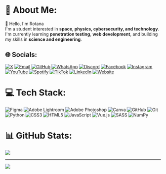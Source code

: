 # 💫 About Me:
👋 Hello, I'm Rotana</br>
    I'm a student interested in **space, physics, cybersecurity, and technology**.  <br>I'm currently learning **penetration testing**, **web development**, and building my skills in **science and engineering**.<br>


## 🌐 Socials:
[![X](https://img.shields.io/badge/X-000000?style=for-the-badge&logo=X&logoColor=white)](https://x.com/bOrARoTanA)
[![Email](https://img.shields.io/badge/Email-D14836?style=for-the-badge&logo=gmail&logoColor=white)](mailto:dev.rotana@gmail.com)
[![GitHub](https://img.shields.io/badge/GitHub-181717?style=for-the-badge&logo=github&logoColor=white)](https://github.com/borarotana)
[![WhatsApp](https://img.shields.io/badge/WhatsApp-25D366?style=for-the-badge&logo=whatsapp&logoColor=white)](https://wa.me)
[![Discord](https://img.shields.io/badge/Discord-5865F2?style=for-the-badge&logo=discord&logoColor=white)](https://discord.gg/6EX8mpx2)
[![Facebook](https://img.shields.io/badge/Facebook-1877F2?style=for-the-badge&logo=facebook&logoColor=white)](https://www.facebook.com)
[![Instagram](https://img.shields.io/badge/Instagram-E4405F?style=for-the-badge&logo=instagram&logoColor=white)](https://www.instagram.com/borarotana)
[![YouTube](https://img.shields.io/badge/YouTube-FF0000?style=for-the-badge&logo=youtube&logoColor=white)](https://www.youtube.com/@bOrARoTanAA)
[![Spotify](https://img.shields.io/badge/Spotify-1DB954?style=for-the-badge&logo=spotify&logoColor=white)](https://open.spotify.com/user/31jeet5wbugu6znxhipza2dh5xpd)
[![TikTok](https://img.shields.io/badge/TikTok-000000?style=for-the-badge&logo=tiktok&logoColor=white)](https://www.tiktok.com)
[![LinkedIn](https://img.shields.io/badge/LinkedIn-0A66C2?style=for-the-badge&logo=linkedin&logoColor=white)](https://www.linkedin.com)
[![Website](https://img.shields.io/badge/Website-000000?style=for-the-badge&logo=vercel&logoColor=white)](https://borarotana.github.io/roadmap-for-frontend/)

# 💻 Tech Stack:
![Figma](https://img.shields.io/badge/figma-%23F24E1E.svg?style=for-the-badge&logo=figma&logoColor=white) 
![Adobe Lightroom](https://img.shields.io/badge/Adobe%20Lightroom-31A8FF.svg?style=for-the-badge&logo=Adobe%20Lightroom&logoColor=white) 
![Adobe Photoshop](https://img.shields.io/badge/adobe%20photoshop-%2331A8FF.svg?style=for-the-badge&logo=adobe%20photoshop&logoColor=white) 
![Canva](https://img.shields.io/badge/Canva-%2300C4CC.svg?style=for-the-badge&logo=Canva&logoColor=white) 
![GitHub](https://img.shields.io/badge/github-%23121011.svg?style=for-the-badge&logo=github&logoColor=white) 
![Git](https://img.shields.io/badge/git-%23F05033.svg?style=for-the-badge&logo=git&logoColor=white) 
![Python](https://img.shields.io/badge/python-3670A0?style=for-the-badge&logo=python&logoColor=ffdd54) 
![CSS3](https://img.shields.io/badge/css3-%231572B6.svg?style=for-the-badge&logo=css3&logoColor=white) 
![HTML5](https://img.shields.io/badge/html5-%23E34F26.svg?style=for-the-badge&logo=html5&logoColor=white) 
![JavaScript](https://img.shields.io/badge/javascript-%23323330.svg?style=for-the-badge&logo=javascript&logoColor=%23F7DF1E) 
![Vue.js](https://img.shields.io/badge/vue.js-%2335495e.svg?style=for-the-badge&logo=vuedotjs&logoColor=%234FC08D) 
![SASS](https://img.shields.io/badge/SASS-hotpink.svg?style=for-the-badge&logo=SASS&logoColor=white) 
![NumPy](https://img.shields.io/badge/numpy-%23013243.svg?style=for-the-badge&logo=numpy&logoColor=white)

# 📊 GitHub Stats:
![](https://github-readme-stats.vercel.app/api/top-langs/?username=borarotana&theme=dark&hide_border=false&include_all_commits=false&count_private=false&layout=compact)

---
[![](https://visitcount.itsvg.in/api?id=borarotana&icon=0&color=0)](https://visitcount.itsvg.in)

<!-- Proudly created with GPRM ( https://gprm.itsvg.in ) -->
